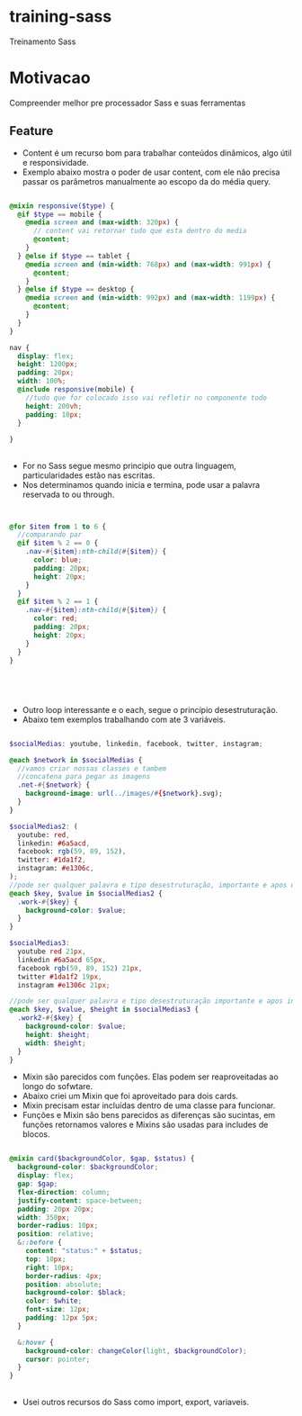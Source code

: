 # training-sass
Treinamento Sass

# Motivacao
Compreender melhor pre processador Sass e suas ferramentas


## Feature
- Content é um recurso bom para trabalhar conteúdos dinâmicos, algo útil e responsividade.
- Exemplo abaixo mostra o poder de usar content, com ele não precisa passar os parâmetros manualmente ao escopo da do média query.

``` scss

@mixin responsive($type) {
  @if $type == mobile {
    @media screen and (max-width: 320px) {
      // content vai retornar tudo que esta dentro do media
      @content;
    }
  } @else if $type == tablet {
    @media screen and (min-width: 768px) and (max-width: 991px) {
      @content;
    }
  } @else if $type == desktop {
    @media screen and (min-width: 992px) and (max-width: 1199px) {
      @content;
    }
  }
}

nav {
  display: flex;
  height: 1200px;
  padding: 20px;
  width: 100%;
  @include responsive(mobile) {
    //tudo que for colocado isso vai refletir no componente todo
    height: 200vh;
    padding: 10px;
  }
  
}

```

##

- For no Sass segue mesmo principio que outra linguagem, particularidades estão nas escritas.
- Nos determinamos quando inicia e termina, pode usar a palavra reservada to ou through.

``` scss


@for $item from 1 to 6 {
  //comparando par
  @if $item % 2 == 0 {
    .nav-#{$item}:nth-child(#{$item}) {
      color: blue;
      padding: 20px;
      height: 20px;
    }
  }
  @if $item % 2 == 1 {
    .nav-#{$item}:nth-child(#{$item}) {
      color: red;
      padding: 20px;
      height: 20px;
    }
  }
}





```

##

- Outro loop interessante e o each, segue o princípio desestruturação.
- Abaixo tem exemplos trabalhando com ate 3 variáveis.


``` scss

$socialMedias: youtube, linkedin, facebook, twitter, instagram;

@each $network in $socialMedias {
  //vamos criar nossas classes e tambem
  //concatena para pegar as imagens
  .net-#{$network} {
    background-image: url(../images/#{$network}.svg);
  }
}

$socialMedias2: (
  youtube: red,
  linkedin: #6a5acd,
  facebook: rgb(59, 89, 152),
  twitter: #1da1f2,
  instagram: #e1306c,
);
//pode ser qualquer palavra e tipo desestruturação, importante e apos o in
@each $key, $value in $socialMedias2 {
  .work-#{$key} {
    background-color: $value;
  }
}

$socialMedias3: 
  youtube red 21px, 
  linkedin #6a5acd 65px,
  facebook rgb(59, 89, 152) 21px, 
  twitter #1da1f2 19px, 
  instagram #e1306c 21px;

//pode ser qualquer palavra e tipo desestruturação importante e apos in
@each $key, $value, $height in $socialMedias3 {
  .work2-#{$key} {
    background-color: $value;
    height: $height;
    width: $height;
  }
}


```

- Mixin são parecidos com funções. Elas   podem ser reaproveitadas ao longo do sofwtare.
- Abaixo criei um Mixin que foi aproveitado para dois cards.
- Mixin precisam estar incluídas dentro de uma classe para funcionar.
- Funções e Mixin são bens parecidos as diferenças são sucintas, em funções retornamos valores e Mixins são usadas para includes de blocos.

``` scss

@mixin card($backgroundColor, $gap, $status) {
  background-color: $backgroundColor;
  display: flex;
  gap: $gap;
  flex-direction: column;
  justify-content: space-between;
  padding: 20px 20px;
  width: 350px;
  border-radius: 10px;
  position: relative;
  &::before {
    content: "status:" + $status;
    top: 10px;
    right: 10px;
    border-radius: 4px;
    position: absolute;
    background-color: $black;
    color: $white;
    font-size: 12px;
    padding: 12px 5px;
  }

  &:hover {
    background-color: changeColor(light, $backgroundColor);
    cursor: pointer;
  }
}


```

##

- Usei outros recursos do Sass como import, export, variaveis.








